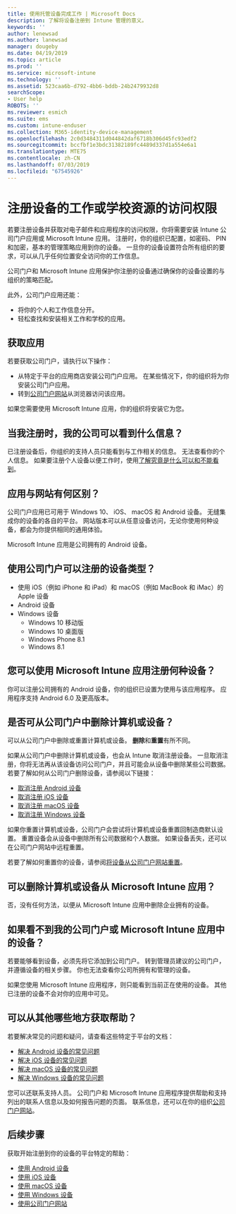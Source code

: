 ```yaml
---
title: 使用托管设备完成工作 | Microsoft Docs
description: 了解将设备注册到 Intune 管理的意义。
keywords: ''
author: lenewsad
ms.author: lanewsad
manager: dougeby
ms.date: 04/19/2019
ms.topic: article
ms.prod: ''
ms.service: microsoft-intune
ms.technology: ''
ms.assetid: 523caa6b-d792-4bb6-bddb-24b2479932d8
searchScope:
- User help
ROBOTS: ''
ms.reviewer: esmich
ms.suite: ems
ms.custom: intune-enduser
ms.collection: M365-identity-device-management
ms.openlocfilehash: 2c0d3484311d044842daf6718b306d45fc93edf2
ms.sourcegitcommit: bccfbf1e3bdc31382189fc4489d337d1a554e6a1
ms.translationtype: MTE75
ms.contentlocale: zh-CN
ms.lasthandoff: 07/03/2019
ms.locfileid: "67545926"
---
```

# <a name="enroll-device-for-access-to-work-or-school-resources"></a>注册设备的工作或学校资源的访问权限
若要注册设备并获取对电子邮件和应用程序的访问权限，你将需要安装 Intune 公司门户应用或 Microsoft Intune 应用。 注册时，你的组织已配置，如密码、 PIN 和加密，基本的管理策略应用到你的设备。 一旦你的设备设置符合所有组织的要求，可以从几乎任何位置安全访问你的工作信息。  

公司门户和 Microsoft Intune 应用保护你注册的设备通过确保你的设备设置的与组织的策略匹配。 

此外，公司门户应用还能：  
* 将你的个人和工作信息分开。  
* 轻松查找和安装相关工作和学校的应用。   

## <a name="get-the-apps"></a>获取应用
若要获取公司门户，请执行以下操作：

- 从特定于平台的应用商店安装公司门户应用。 在某些情况下，你的组织将为你安装公司门户应用。  
- 转到[公司门户网站](https://go.microsoft.com/fwlink/?linkid=2010980)从浏览器访问该应用。  

如果您需要使用 Microsoft Intune 应用，你的组织将安装它为您。  


## <a name="what-information-can-my-company-see-when-i-enroll"></a>当我注册时，我的公司可以看到什么信息？
已注册设备后，你组织的支持人员只能看到与工作相关的信息。 无法查看你的个人信息。 如果要注册个人设备以便工作时，使用[了解究竟是什么可以和不能看到](what-info-can-your-company-see-when-you-enroll-your-device-in-intune.md)。  


## <a name="whats-the-difference-between-the-apps-and-the-website"></a>应用与网站有何区别？
公司门户应用已可用于 Windows 10、 iOS、 macOS 和 Android 设备。 无缝集成你的设备的各自的平台。 网站版本可以从任意设备访问，无论你使用何种设备，都会为你提供相同的通用体验。 

Microsoft Intune 应用是公司拥有的 Android 设备。  

## <a name="what-kind-of-devices-can-you-enroll-with-company-portal"></a>使用公司门户可以注册的设备类型？
- 使用 iOS（例如 iPhone 和 iPad）和 macOS（例如 MacBook 和 iMac）的 Apple 设备
- Android 设备
- Windows 设备
    - Windows 10 移动版
    - Windows 10 桌面版
    - Windows Phone 8.1
    - Windows 8.1

## <a name="what-kind-of-devices-can-you-enroll-with-the-microsoft-intune-app"></a>您可以使用 Microsoft Intune 应用注册何种设备？  
你可以注册公司拥有的 Android 设备，你的组织已设置为使用与该应用程序。 应用程序支持 Android 6.0 及更高版本。 

## <a name="can-you-remove-a-computer-or-device-from-the-company-portal"></a>是否可从公司门户中删除计算机或设备？
可以从公司门户中删除或重置计算机或设备。 **删除**和**重置**有所不同。

如果从公司门户中删除计算机或设备，也会从 Intune 取消注册设备。 一旦取消注册，你将无法再从该设备访问公司门户，并且可能会从设备中删除某些公司数据。 若要了解如何从公司门户删除设备，请参阅以下链接：  

- [取消注册 Android 设备](unenroll-your-device-from-intune-android.md)
- [取消注册 iOS 设备](unenroll-your-device-from-intune-ios.md)
- [取消注册 macOS 设备](unenroll-your-device-from-intune-macos.md)
- [取消注册 Windows 设备](unenroll-your-device-from-intune-windows.md)

如果你重置计算机或设备，公司门户会尝试将计算机或设备重置回制造商默认设置。 重置设备会从设备中删除所有公司数据和个人数据。 如果设备丢失，还可以在公司门户网站中远程重置。  

若要了解如何重置你的设备，请参阅[将设备从公司门户网站重置](reset-erase-your-device-cpwebsite.md)。  

## <a name="can-you-remove-a-computer-or-device-from-the-microsoft-intune-app"></a>可以删除计算机或设备从 Microsoft Intune 应用？
否，没有任何方法，以便从 Microsoft Intune 应用中删除企业拥有的设备。  

## <a name="what-if-i-cant-see-my-device-in-the-company-portal-or-microsoft-intune-app"></a>如果看不到我的公司门户或 Microsoft Intune 应用中的设备？
若要能够看到设备，必须先将它添加到公司门户。 转到管理员建议的公司门户，并遵循设备的相关步骤。 你也无法查看你公司所拥有和管理的设备。

如果您使用 Microsoft Intune 应用程序，则只能看到当前正在使用的设备。 其他已注册的设备不会对你的应用中可见。  

## <a name="where-else-can-i-go-for-help"></a>可以从其他哪些地方获取帮助？  
若要解决常见的问题和疑问，请查看这些特定于平台的文档：  

- [解决 Android 设备的常见问题](check-compliance-on-your-device-android.md)  
- [解决 iOS 设备的常见问题](troubleshoot-your-device-ios.md)
- [解决 macOS 设备的常见问题](troubleshoot-your-device-macos.md)
- [解决 Windows 设备的常见问题](troubleshoot-your-device-windows.md)

您可以还联系支持人员。 公司门户和 Microsoft Intune 应用程序提供帮助和支持列出的联系人信息以及如何报告问题的页面。 联系信息，还可以在你的组织[公司门户网站](https://go.microsoft.com/fwlink/?linkid=2010980)。  

## <a name="next-steps"></a>后续步骤  

获取开始注册到你的设备的平台特定的帮助：  

- [使用 Android 设备](using-your-android-device-with-intune.md)
- [使用 iOS 设备](using-your-ios-device-with-intune.md)
- [使用 macOS 设备](using-your-macos-device-with-intune.md)
- [使用 Windows 设备](using-your-windows-device-with-intune.md)
- [使用公司门户网站](using-the-intune-company-portal-website.md)


